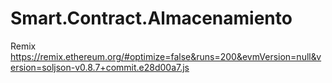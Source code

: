 # Smart.Contract.Almacenamiento
Remix
https://remix.ethereum.org/#optimize=false&runs=200&evmVersion=null&version=soljson-v0.8.7+commit.e28d00a7.js
